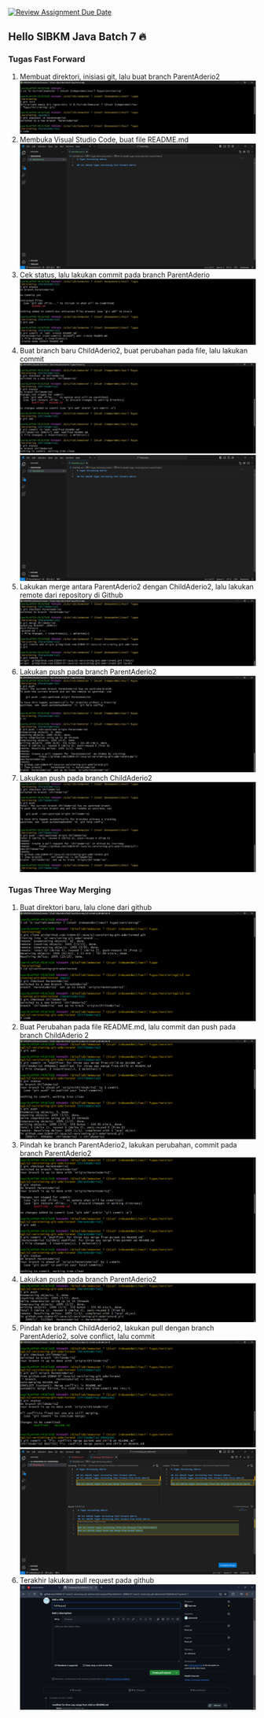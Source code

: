 [![Review Assignment Due Date](https://classroom.github.com/assets/deadline-readme-button-22041afd0340ce965d47ae6ef1cefeee28c7c493a6346c4f15d667ab976d596c.svg)](https://classroom.github.com/a/7AKPvxX-)
## Hello SIBKM Java Batch 7 🔥

### Tugas Fast Forward
1. Membuat direktori, inisiasi git, lalu buat branch ParentAderio2
   ![alt text](https://github.com/SIBKM-07-Java/s2-versioning-git-aderiorend/blob/main/Fast%20Forward%202/8.%20Tugas%201%20(2).jpg?raw=true)
2. Membuka Visual Studio Code, buat file README.md
   ![alt text](https://github.com/SIBKM-07-Java/s2-versioning-git-aderiorend/blob/main/Fast%20Forward%202/7.%20VS%20CODE.png?raw=true)
3. Cek status, lalu lakukan commit pada branch ParentAderio
   ![alt text](https://github.com/SIBKM-07-Java/s2-versioning-git-aderiorend/blob/main/Fast%20Forward%202/9.%20Tugas%201%20(2).jpg?raw=true)
4. Buat branch baru ChildAderio2, buat perubahan pada file, lalu lakukan commit
   ![alt text](https://github.com/SIBKM-07-Java/s2-versioning-git-aderiorend/blob/main/Fast%20Forward%202/2.%20Tugas%201%20(2).jpg?raw=true)
   ![alt text](https://github.com/SIBKM-07-Java/s2-versioning-git-aderiorend/blob/main/Fast%20Forward%202/7.%20VS%20CODE.png?raw=true)
5. Lakukan merge antara ParentAderio2 dengan ChildAderio2, lalu lakukan remote dari repository di Github
   ![alt text](https://github.com/SIBKM-07-Java/s2-versioning-git-aderiorend/blob/main/Fast%20Forward%202/3.%20Tugas%201%20(2).jpg?raw=true)
6. Lakukan push pada branch ParentAderio2
   ![alt text](https://github.com/SIBKM-07-Java/s2-versioning-git-aderiorend/blob/main/Fast%20Forward%202/4.%20Tugas%201%20(2).jpg?raw=true)
8. Lakukan push pada branch ChildAderio2
   ![alt text](https://github.com/SIBKM-07-Java/s2-versioning-git-aderiorend/blob/main/Fast%20Forward%202/5.%20Tugas%201%20(2).jpg?raw=true)
   
### Tugas Three Way Merging
1. Buat direktori baru, lalu clone dari github
   ![alt text](https://github.com/SIBKM-07-Java/s2-versioning-git-aderiorend/blob/main/Three%20Way%20Merging%202/1.%20Tugas%202%20(2).png?raw=true)
2. Buat Perubahan pada file README.md, lalu commit dan push pada branch ChildAderio 2
   ![alt text](https://github.com/SIBKM-07-Java/s2-versioning-git-aderiorend/blob/main/Three%20Way%20Merging%202/2.%20Tugas%202%20(2).png?raw=true)
3. Pindah ke branch ParentAderio2, lakukan perubahan, commit pada branch ParentAderio2
   ![alt text](https://github.com/SIBKM-07-Java/s2-versioning-git-aderiorend/blob/main/Three%20Way%20Merging%202/3.%20Tugas%202%20(2).png?raw=true)
4. Lakukan push pada branch ParentAderio2
   ![alt text](https://github.com/SIBKM-07-Java/s2-versioning-git-aderiorend/blob/main/Three%20Way%20Merging%202/4.%20Tugas%202%20(2).png?raw=true)
5. Pindah ke branch ChildAderio2, lakukan pull dengan branch ParentAderio2, solve conflict, lalu commit
   ![alt text](https://github.com/SIBKM-07-Java/s2-versioning-git-aderiorend/blob/main/Three%20Way%20Merging%202/5.%20Tugas%202%20(2).png?raw=true)
   ![alt text](https://github.com/SIBKM-07-Java/s2-versioning-git-aderiorend/blob/main/Three%20Way%20Merging%202/6.%20VSCODE.png?raw=true)
7. Terakhir lakukan pull request pada github
   ![alt text](https://github.com/SIBKM-07-Java/s2-versioning-git-aderiorend/blob/main/Three%20Way%20Merging%202/7.%20VSCODE.png?raw=true)
